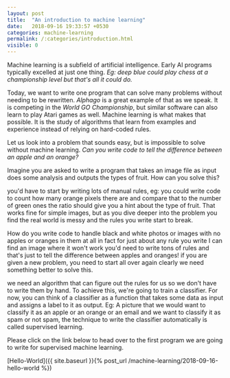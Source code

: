 ```yaml
---
layout: post
title:  "An introduction to machine learning"
date:   2018-09-16 19:33:57 +0530
categories: machine-learning
permalink: /:categories/introduction.html
visible: 0
---
```

 
Machine learning is a subfield of artificial intelligence. Early AI programs typically excelled at just one thing. _Eg: deep blue could play chess at a championship level but that's all it could do._

Today, we want to write one program that can solve many problems without needing to be rewritten. _Alphago_ is a great example of that as we speak. It is competing in the _World GO Championship_, but similar software can also learn to play Atari games as well. Machine learning is what makes that possible. It is the study of algorithms that learn from examples and experience instead of relying on hard-coded rules. 
 
 Let us look into a problem that sounds easy, but is impossible to solve without machine learning.
 _Can you write code to tell the difference between an apple and an orange?_

Imagine you are asked to write a program that takes an image file as input does some analysis and outputs the types of fruit. How can you solve this?

you'd have to start by writing lots of manual rules, eg: you could write code to count how many orange pixels there are and compare that to the number of green ones the ratio should give you a hint about the type of fruit. That works fine for simple images, but as you dive deeper into the problem you find the real world is messy and the rules you write start to break.

How do you write code to handle black and white photos or images with no apples or oranges in them at all in fact for just about any rule you write I can find an image where it won't work you'd need to write tons of rules and that's just to tell the difference between apples and oranges! if you are given a new problem, you need to start all over again clearly we need something better to solve this.

we need an algorithm that can figure out the rules for us so we don't have to write them by hand. To achieve this, we're going to train a classifier. For now, you can think of a classifier as a function that takes some data as input and assigns a label to it as output. Eg: A picture that we would want to classify it as an apple or an orange or an email and we want to classify it as spam or not spam, the technique to write the classifier automatically is called supervised learning.

Please click on the link below to head over to the first program we are going to write for supervised machine learning.

[Hello-World]({{ site.baseurl }}{% post_url /machine-learning/2018-09-16-hello-world %})